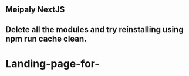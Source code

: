 ## Meipaly NextJS

## Delete all the modules and try reinstalling using npm run cache clean.
# Landing-page-for-
